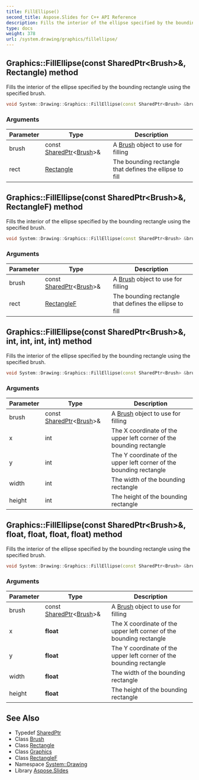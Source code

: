 ```yaml
---
title: FillEllipse()
second_title: Aspose.Slides for C++ API Reference
description: Fills the interior of the ellipse specified by the bounding rectangle using the specified brush.
type: docs
weight: 378
url: /system.drawing/graphics/fillellipse/
---
```

## Graphics::FillEllipse(const SharedPtr\<Brush\>\&, Rectangle) method


Fills the interior of the ellipse specified by the bounding rectangle using the specified brush.

```cpp
void System::Drawing::Graphics::FillEllipse(const SharedPtr<Brush> &brush, Rectangle rect)
```


### Arguments

| Parameter | Type | Description |
| --- | --- | --- |
| brush | const [SharedPtr](../../../system/sharedptr/)\<[Brush](../../brush/)\>\& | A [Brush](../../brush/) object to use for filling |
| rect | [Rectangle](../../rectangle/) | The bounding rectangle that defines the ellipse to fill |

## Graphics::FillEllipse(const SharedPtr\<Brush\>\&, RectangleF) method


Fills the interior of the ellipse specified by the bounding rectangle using the specified brush.

```cpp
void System::Drawing::Graphics::FillEllipse(const SharedPtr<Brush> &brush, RectangleF rect)
```


### Arguments

| Parameter | Type | Description |
| --- | --- | --- |
| brush | const [SharedPtr](../../../system/sharedptr/)\<[Brush](../../brush/)\>\& | A [Brush](../../brush/) object to use for filling |
| rect | [RectangleF](../../rectanglef/) | The bounding rectangle that defines the ellipse to fill |

## Graphics::FillEllipse(const SharedPtr\<Brush\>\&, int, int, int, int) method


Fills the interior of the ellipse specified by the bounding rectangle using the specified brush.

```cpp
void System::Drawing::Graphics::FillEllipse(const SharedPtr<Brush> &brush, int x, int y, int width, int height)
```


### Arguments

| Parameter | Type | Description |
| --- | --- | --- |
| brush | const [SharedPtr](../../../system/sharedptr/)\<[Brush](../../brush/)\>\& | A [Brush](../../brush/) object to use for filling |
| x | int | The X coordinate of the upper left corner of the bounding rectangle |
| y | int | The Y coordinate of the upper left corner of the bounding rectangle |
| width | int | The width of the bounding rectangle |
| height | int | The height of the bounding rectangle |

## Graphics::FillEllipse(const SharedPtr\<Brush\>\&, float, float, float, float) method


Fills the interior of the ellipse specified by the bounding rectangle using the specified brush.

```cpp
void System::Drawing::Graphics::FillEllipse(const SharedPtr<Brush> &brush, float x, float y, float width, float height)
```


### Arguments

| Parameter | Type | Description |
| --- | --- | --- |
| brush | const [SharedPtr](../../../system/sharedptr/)\<[Brush](../../brush/)\>\& | A [Brush](../../brush/) object to use for filling |
| x | **float** | The X coordinate of the upper left corner of the bounding rectangle |
| y | **float** | The Y coordinate of the upper left corner of the bounding rectangle |
| width | **float** | The width of the bounding rectangle |
| height | **float** | The height of the bounding rectangle |

## See Also

* Typedef [SharedPtr](../../../system/sharedptr/)
* Class [Brush](../../brush/)
* Class [Rectangle](../../rectangle/)
* Class [Graphics](../)
* Class [RectangleF](../../rectanglef/)
* Namespace [System::Drawing](../../)
* Library [Aspose.Slides](../../../)